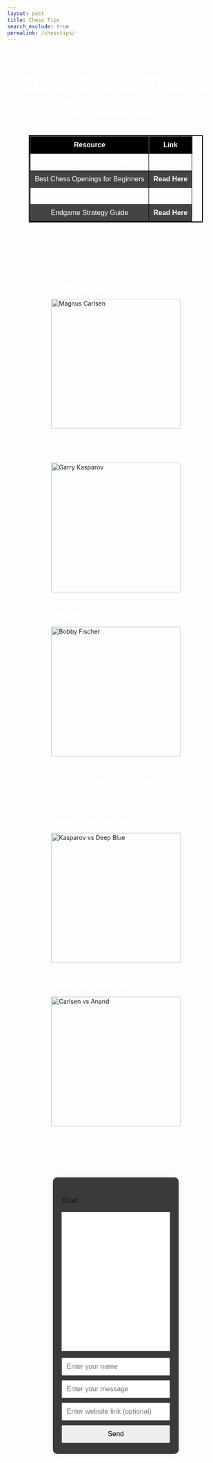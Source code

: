 ```yaml
---
layout: post
title: Chess Tips
search_exclude: true
permalink: /chesstips/
---
```


<style>
  /* Table container styles */
  table {
    width: 80%;
    margin: 20px auto;
    border-collapse: collapse;
    background-color: transparent;
    color: #FFFFFF;
    font-family: "Arial", sans-serif;
    font-size: 16px;
    border: 2px solid #000000;
  }

  /* Table header styles */
  th {
    background-color: #000000;
    color: #FFFFFF;
    padding: 10px;
    text-align: center;
    border: 2px solid #444444;
  }

  /* Table body styles */
  td {
    padding: 10px;
    text-align: center;
    border: 1px solid #000000;
  }

  /* Zebra stripes effect */
  tr:nth-child(even) {
    background-color: #444444;
  }

  tr:nth-child(odd) {
    background-color: transparent;
  }

  /* Hover effect */
  tr:hover {
    background-color: #222222;
    color: #FFFFFF;
  }
</style>

<center>
  <h1 style="
      color: #FFFFFF;
      font-family: 'Arial', sans-serif;
      font-size: 3.5em;
  ">
    Best Chess Tips & Resources
  </h1>
</center>

<table id="chess-tips" class="table">
  <thead>
    <tr>
      <th>Resource</th>
      <th>Link</th>
    </tr>
  </thead>
  <tbody>
    <tr>
      <td>10 Chess Tips for Beginners</td>
      <td><a href="https://www.chess.com/blog/OnlineChessTeacher/chess-for-beginners-10-tips-to-start-winning-today" class="chess-link" target="_blank">Read Here</a></td>
    </tr>
    <tr>
      <td>Best Chess Openings for Beginners</td>
      <td><a href="https://www.chess.com/article/view/the-best-chess-openings-for-beginners" class="chess-link" target="_blank">Read Here</a></td>
    </tr>
    <tr>
      <td>How to Improve at Chess</td>
      <td><a href="https://lichess.org/forum/general-chess-discussion/best-way-to-improve-at-chess" class="chess-link" target="_blank">Read Here</a></td>
    </tr>
    <tr>
      <td>Endgame Strategy Guide</td>
      <td><a href="https://www.thechesswebsite.com/chess-end-game-tactics/" class="chess-link" target="_blank">Read Here</a></td>
    </tr>
  </tbody>
</table>

<style>
  .chess-link {
    text-decoration: none;
    color: #FFFFFF;
    font-weight: bold;
  }

  .chess-link:hover {
    text-decoration: underline;
    color: #BBBBBB;
  }
</style>

<center>
  <h2 style="color: #FFFFFF; font-family: 'Arial', sans-serif; font-size: 2.5em;">Famous Chess Players</h2>
</center>

<div class="chess-gallery" style="display: flex; justify-content: center; gap: 20px; flex-wrap: wrap;">
    <div>
        <h3 style="color: #FFFFFF;">Magnus Carlsen</h3>
        <img src="https://images.chesscomfiles.com/uploads/v1/master_player/3b0ddf4e-bd82-11e8-9421-af517c2ebfed.f2dc9e34.5000x5000o.41b400498a4b.png" width="300" alt="Magnus Carlsen">
    </div>
    <div>
        <h3 style="color: #FFFFFF;">Garry Kasparov</h3>
        <img src="https://www.bigspeak.com/wp-content/uploads/2014/07/1639070742-GettyImages-1157937604.jpg" width="300" alt="Garry Kasparov">
    </div>
    <div>
        <h3 style="color: #FFFFFF;">Bobby Fischer</h3>
        <img src="https://chessacademy.com/cdn/shop/articles/Bobby1_1200x.jpg?v=1651329629" width="300" alt="Bobby Fischer">
    </div>
</div>

<center>
  <h2 style="color: #FFFFFF; font-family: 'Arial', sans-serif; font-size: 2.5em;">Historic Chess Matches</h2>
</center>

<div class="chess-gallery" style="display: flex; justify-content: center; gap: 20px; flex-wrap: wrap;">
    <div>
        <h3 style="color: #FFFFFF;">Kasparov vs. Deep Blue</h3>
        <img src="https://eu-images.contentstack.com/v3/assets/blt6b0f74e5591baa03/blt7cc688614b70f9be/65672f49361a98040a9a8940/News_Image_-_2023-11-29T123206.186.jpg" width="300" alt="Kasparov vs Deep Blue">
    </div>
    <div>
        <h3 style="color: #FFFFFF;">Carlsen vs. Anand (2014)</h3>
        <img src="https://images.chesscomfiles.com/uploads/v1/blog/881761.d6c537d3.5000x5000o.c974a4ad60bc.jpg" width="300" alt="Carlsen vs Anand">
    </div>
</div>


<center>
  <h2 style="color: #FFFFFF; font-family: 'Arial', sans-serif; font-size: 2.5em;">Player Recomendations</h2>
</center>

<style>
    body {
        background-image: url("../../images/background9674.png");
        background-size: cover;
        background-position: center;
        background-repeat: no-repeat;
        background-attachment: fixed;
    }

    .chat-container {
        width: 50%;
        margin: auto;
        padding: 20px;
        background: rgba(11, 11, 11, 0.8);
        border-radius: 10px;
        box-shadow: 0 0 10px rgba(0, 0, 0, 0.1);
    }

    .chat-box {
        height: 300px;
        overflow-y: auto;
        border: 1px solid #ccc;
        padding: 10px;
        background: white;
    }

    .chat-input {
        margin-top: 10px;
        display: flex;
        flex-direction: column;
    }

    .chat-input input, .chat-input button {
        margin: 5px 0;
        padding: 10px;
        font-size: 16px;
    }

    .message {
        padding: 5px;
        border-bottom: 1px solid #ddd;
    }
</style>

<div class="chat-container">
    <h3>Chat</h3>
    <div class="chat-box" id="chatBox"></div>
    <div class="chat-input">
        <input type="text" id="username" placeholder="Enter your name">
        <input type="text" id="message" placeholder="Enter your message">
        <input type="text" id="link" placeholder="Enter website link (optional)">
        <button onclick="sendMessage()">Send</button>
    </div>
</div>

<script>
    function sendMessage() {
        const username = document.getElementById('username').value.trim();
        const message = document.getElementById('message').value.trim();
        const link = document.getElementById('link').value.trim();

        if (!username || !message) {
            alert('Please enter your name and message.');
            return;
        }

        const chatBox = document.getElementById('chatBox');
        const messageElement = document.createElement('div');
        messageElement.classList.add('message');
        
        let messageContent = `<strong>${username}:</strong> ${message}`;
        if (link) {
            messageContent += ` <a href="${link}" target="_blank">[Link]</a>`;
        }
        
        messageElement.innerHTML = messageContent;
        chatBox.appendChild(messageElement);
        chatBox.scrollTop = chatBox.scrollHeight;
        
        document.getElementById('message').value = '';
        document.getElementById('link').value = '';
    }
</script>

